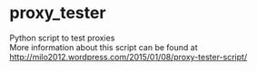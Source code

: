proxy_tester
============

Python script to test proxies  
More information about this script can be found at http://milo2012.wordpress.com/2015/01/08/proxy-tester-script/  


